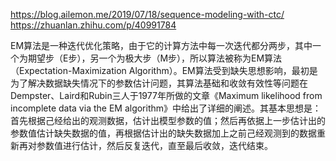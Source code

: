 https://blog.ailemon.me/2019/07/18/sequence-modeling-with-ctc/
https://zhuanlan.zhihu.com/p/40991784

EM算法是一种迭代优化策略，由于它的计算方法中每一次迭代都分两步，其中一个为期望步（E步），另一个为极大步（M步），所以算法被称为EM算法（Expectation-Maximization Algorithm）。EM算法受到缺失思想影响，最初是为了解决数据缺失情况下的参数估计问题，其算法基础和收敛有效性等问题在Dempster、Laird和Rubin三人于1977年所做的文章《Maximum likelihood from incomplete data via the EM algorithm》中给出了详细的阐述。其基本思想是：首先根据己经给出的观测数据，估计出模型参数的值；然后再依据上一步估计出的参数值估计缺失数据的值，再根据估计出的缺失数据加上之前己经观测到的数据重新再对参数值进行估计，然后反复迭代，直至最后收敛，迭代结束。